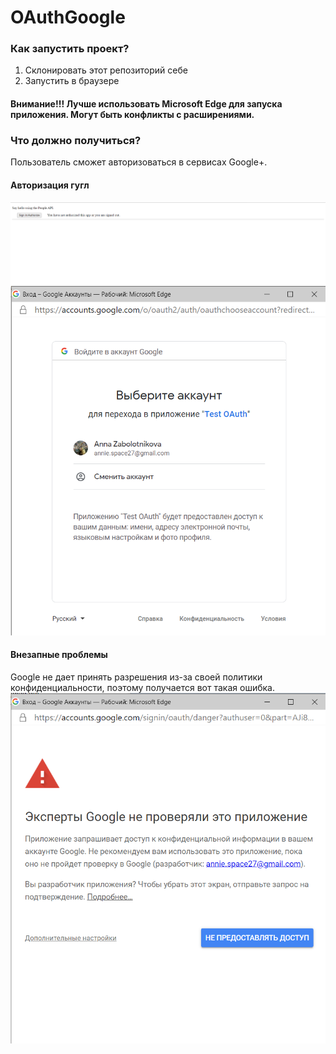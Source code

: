 # OAuthGoogle
### Как запустить проект?
1. Склонировать этот репозиторий себе
2. Запустить в браузере

#### Внимание!!! Лучше использовать Microsoft Edge для запуска приложения. Могут быть конфликты с расширениями.


### Что должно получиться?
Пользователь сможет авторизоваться в сервисах Google+.
  
#### **Авторизация гугл**
![](https://github.com/AnnieSpace/OAuthGoogle/blob/master/img/start.png)
![](https://github.com/AnnieSpace/OAuthGoogle/blob/master/img/auth.png)
#### **Внезапные проблемы**
Google не дает принять разрешения из-за своей политики конфиденциальности, поэтому получается вот такая ошибка.
![](https://github.com/AnnieSpace/OAuthGoogle/blob/master/img/error.png)
